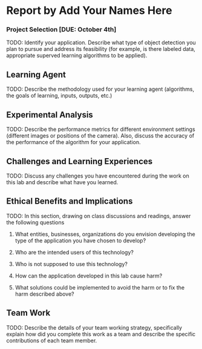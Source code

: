 # Report by Add Your Names Here

### Project Selection [DUE: October 4th]

TODO: 
Identify your application. Describe what type of object detection you plan to pursue and address its feasibility (for example, is there labeled data, appropriate superved learning algorithms to be applied).

## Learning Agent

TODO:
Describe the methodology used for your learning agent (algorithms, the goals of learning, inputs, outputs, etc.)

## Experimental Analysis

TODO:
Describe the performance metrics for different environment settings (different images or positions of the camera). Also, discuss the accuracy of the performance of the algorithm for your application.

## Challenges and Learning Experiences

TODO:
Discuss any challenges you have encountered during the work on this lab and  describe what have you learned. 

## Ethical Benefits and Implications

TODO:
In this section, drawing on class discussions and readings, answer the following questions

1. What entities, businesses, organizations do you envision developing the type of the application you have chosen to develop?

2. Who are the intended users of this technology?

3. Who is not supposed to use this technology?

4. How can the application developed in this lab cause harm?

5. What solutions could be implemented to avoid the harm or to fix the harm described above?

## Team Work

TODO:
Describe the details of your team working strategy, specifically explain how did you complete this work as a team and describe the specific contributions of each team member. 